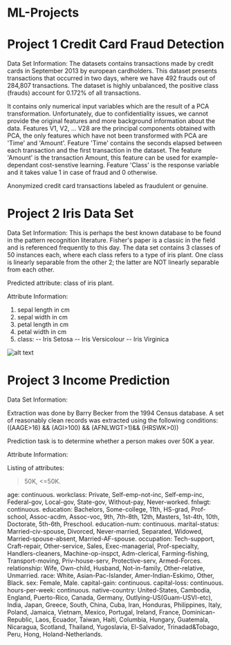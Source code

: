 # ML-Projects

# Project 1 Credit Card Fraud Detection
Data Set Information:
The datasets contains transactions made by credit cards in September 2013 by european cardholders. This dataset presents transactions that occurred in two days, where we have 492 frauds out of 284,807 transactions. The dataset is highly unbalanced, the positive class (frauds) account for 0.172% of all transactions.

It contains only numerical input variables which are the result of a PCA transformation. Unfortunately, due to confidentiality issues, we cannot provide the original features and more background information about the data. Features V1, V2, ... V28 are the principal components obtained with PCA, the only features which have not been transformed with PCA are 'Time' and 'Amount'. Feature 'Time' contains the seconds elapsed between each transaction and the first transaction in the dataset. The feature 'Amount' is the transaction Amount, this feature can be used for example-dependant cost-senstive learning. Feature 'Class' is the response variable and it takes value 1 in case of fraud and 0 otherwise.

Anonymized credit card transactions labeled as fraudulent or genuine.


# Project 2 Iris Data Set 
Data Set Information:
This is perhaps the best known database to be found in the pattern recognition literature. Fisher's paper is a classic in the field and is referenced frequently to this day. The data set contains 3 classes of 50 instances each, where each class refers to a type of iris plant. One class is linearly separable from the other 2; the latter are NOT linearly separable from each other. 

Predicted attribute: class of iris plant. 

Attribute Information:

1. sepal length in cm 
2. sepal width in cm 
3. petal length in cm 
4. petal width in cm 
5. class: 
-- Iris Setosa 
-- Iris Versicolour 
-- Iris Virginica


![alt text](https://www.google.com/url?sa=i&rct=j&q=&esrc=s&source=images&cd=&cad=rja&uact=8&ved=2ahUKEwi9ooGklLzmAhULsJ4KHdyoBWsQjRx6BAgBEAQ&url=http%3A%2F%2Fwww.chicagonow.com%2Fchicago-garden%2F2009%2F05%2Fblooming-in-my-garden-52709%2F&psig=AOvVaw37-EV0lp6bYf4tI-9Myx5E&ust=1576654030451525)

# Project 3 Income Prediction
Data Set Information:

Extraction was done by Barry Becker from the 1994 Census database. A set of reasonably clean records was extracted using the following conditions: ((AAGE>16) && (AGI>100) && (AFNLWGT>1)&& (HRSWK>0)) 

Prediction task is to determine whether a person makes over 50K a year. 


Attribute Information:

Listing of attributes: 

>50K, <=50K. 

age: continuous. 
workclass: Private, Self-emp-not-inc, Self-emp-inc, Federal-gov, Local-gov, State-gov, Without-pay, Never-worked. 
fnlwgt: continuous. 
education: Bachelors, Some-college, 11th, HS-grad, Prof-school, Assoc-acdm, Assoc-voc, 9th, 7th-8th, 12th, Masters, 1st-4th, 10th, Doctorate, 5th-6th, Preschool. 
education-num: continuous. 
marital-status: Married-civ-spouse, Divorced, Never-married, Separated, Widowed, Married-spouse-absent, Married-AF-spouse. 
occupation: Tech-support, Craft-repair, Other-service, Sales, Exec-managerial, Prof-specialty, Handlers-cleaners, Machine-op-inspct, Adm-clerical, Farming-fishing, Transport-moving, Priv-house-serv, Protective-serv, Armed-Forces. 
relationship: Wife, Own-child, Husband, Not-in-family, Other-relative, Unmarried. 
race: White, Asian-Pac-Islander, Amer-Indian-Eskimo, Other, Black. 
sex: Female, Male. 
capital-gain: continuous. 
capital-loss: continuous. 
hours-per-week: continuous. 
native-country: United-States, Cambodia, England, Puerto-Rico, Canada, Germany, Outlying-US(Guam-USVI-etc), India, Japan, Greece, South, China, Cuba, Iran, Honduras, Philippines, Italy, Poland, Jamaica, Vietnam, Mexico, Portugal, Ireland, France, Dominican-Republic, Laos, Ecuador, Taiwan, Haiti, Columbia, Hungary, Guatemala, Nicaragua, Scotland, Thailand, Yugoslavia, El-Salvador, Trinadad&Tobago, Peru, Hong, Holand-Netherlands.
